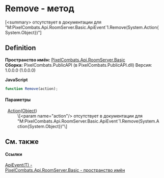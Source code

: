 # Remove - метод


\[&lt;summary&gt; отсутствует в документации для "M:PixelCombats.Api.RoomServer.Basic.ApiEvent`1.Remove(System.Action{System.Object})"\]



## Definition
**Пространство имён:** <a href="299769b5-0515-f682-c4bd-afa5af18175d">PixelCombats.Api.RoomServer.Basic</a>  
**Сборка:** PixelCombats.PublicAPI (в PixelCombats.PublicAPI.dll) Версия: 1.0.0.0 (1.0.0.0)

**JavaScript**
``` JavaScript
function Remove(action);
```



#### Параметры
<dl><dt>  <a href="https://learn.microsoft.com/dotnet/api/system.action-1" target="_blank" rel="noopener noreferrer">Action</a>(<a href="https://learn.microsoft.com/dotnet/api/system.object" target="_blank" rel="noopener noreferrer">Object</a>)</dt><dd>\[&lt;param name="action"/&gt; отсутствует в документации для "M:PixelCombats.Api.RoomServer.Basic.ApiEvent`1.Remove(System.Action{System.Object})"\]</dd></dl>

## См. также


#### Ссылки
<a href="09cd41c4-e05d-d749-d641-73ffdf39afc5">ApiEvent(T) - </a>  
<a href="299769b5-0515-f682-c4bd-afa5af18175d">PixelCombats.Api.RoomServer.Basic - пространство имён</a>  
